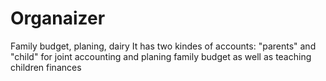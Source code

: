 # Organaizer
Family budget, planing, dairy
It has two kindes of accounts: "parents" and "child" for joint accounting and planing family budget 
as well as teaching children finances
